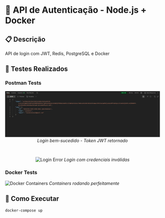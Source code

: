 # 🔐 API de Autenticação - Node.js + Docker

## 📋 Descrição
API de login com JWT, Redis, PostgreSQL e Docker

## 🧪 Testes Realizados

### Postman Tests
<div align="center">

![Login Success](./docs/images/login-user.png)
<em>Login bem-sucedido - Token JWT retornado</em>

<br/>

![Login Error](./docs/images/login-error.png)
<em>Login com credenciais inválidas</em>

</div>

### Docker Tests
![Docker Containers](./docs/images/docker-ps.png)
*Containers rodando perfeitamente*

## 🚀 Como Executar
```bash
docker-compose up
